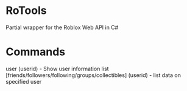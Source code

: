 # RoTools
Partial wrapper for the Roblox Web API in C#

# Commands
user (userid) - Show user information
list [friends/followers/following/groups/collectibles] (userid) - list data on specified user
